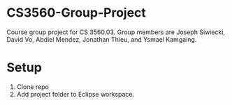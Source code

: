 # CS3560-Group-Project
Course group project for CS 3560.03. Group members are Joseph Siwiecki, David Vo, Abdiel Mendez, Jonathan Thieu, and Ysmael Kamgaing.

# Setup
1. Clone repo
2. Add project folder to Eclipse workspace.
